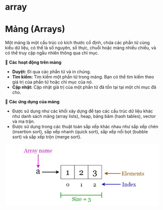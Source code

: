 # array

# Mảng (Arrays)

Một mảng là một cấu trúc có kích thước cố định, chứa các phần tử cùng kiểu dữ liệu, có thể là số nguyên, số thực, chuỗi hoặc mảng nhiều chiều, và có thể truy cập ngẫu nhiên thông qua chỉ mục.

🔹 **Các hoạt động trên mảng**

- **Duyệt:** Đi qua các phần tử và in chúng.
- **Tìm kiếm:** Tìm kiếm một phần tử trong mảng. Bạn có thể tìm kiếm theo giá trị của phần tử hoặc chỉ mục của nó.
- **Cập nhật:** Cập nhật giá trị của một phần tử đã tồn tại tại một chỉ mục đã cho.

🔹 **Các ứng dụng của mảng**

- Được sử dụng như các khối xây dựng để tạo các cấu trúc dữ liệu khác như danh sách mảng (array lists), heap, bảng băm (hash tables), vector và ma trận.
- Được sử dụng trong các thuật toán sắp xếp khác nhau như sắp xếp chèn (insertion sort), sắp xếp nhanh (quick sort), sắp xếp nổi bọt (bubble sort) và sắp xếp trộn (merge sort).

![Minh hoa](./422889792_382214084400688_5216820547827619881_n.jpeg)
